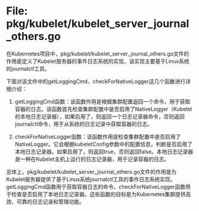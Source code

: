 # File: pkg/kubelet/kubelet_server_journal_others.go

在Kubernetes项目中，pkg/kubelet/kubelet_server_journal_others.go文件的作用是定义了Kubelet服务器的事件日志系统的实现，该实现主要基于Linux系统的journalctl工具。

下面对该文件中的getLoggingCmd、checkForNativeLogger这几个函数进行详细介绍：

1. getLoggingCmd函数：该函数作用是根据集群配置返回一个命令，用于获取容器的日志。该函数首先检查集群配置中是否启用了NativeLogger（Kubelet的本地日志记录器），如果启用了，则返回一个日志记录器命令，否则返回journalctl命令，用于从系统的日志记录中获取容器的日志。

2. checkForNativeLogger函数：该函数作用是检查集群配置中是否启用了NativeLogger。它会根据kubeletConfig参数中的配置信息，判断是否启用了本地日志记录器。如果启用了，则返回true，否则返回false。本地日志记录器是一种在Kubelet主机上运行的日志记录器，用于记录容器的日志。

总体上，pkg/kubelet/kubelet_server_journal_others.go文件的作用是为Kubelet服务器提供了基于Linux系统journalctl工具的事件日志系统实现。getLoggingCmd函数用于获取容器日志的命令，checkForNativeLogger函数用于检查是否启用了本地日志记录器。这些函数的目标是为Kubernetes集群提供高效、可靠的日志记录和管理功能。

